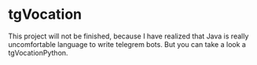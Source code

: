 # tgVocation
This project will not be finished, because I have realized that Java is really uncomfortable language to write telegrem bots. But you can take a look a tgVocationPython.
